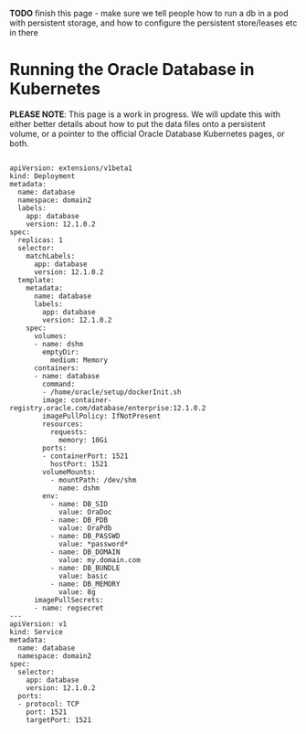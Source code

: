 **TODO** finish this page - make sure we tell people how to run 
a db in a pod with persistent storage, and how to configure the 
persistent store/leases etc in there

# Running the Oracle Database in Kubernetes

**PLEASE NOTE**:  This page is a work in progress.  We will update this with either better details about how to put the data files onto a persistent volume, or a pointer to the official Oracle Database Kubernetes pages, or both.

```

apiVersion: extensions/v1beta1
kind: Deployment
metadata:
  name: database
  namespace: domain2
  labels:
    app: database
    version: 12.1.0.2
spec:
  replicas: 1
  selector:
    matchLabels:
      app: database
      version: 12.1.0.2
  template:
    metadata:
      name: database
      labels:
        app: database
        version: 12.1.0.2
    spec:
      volumes:
      - name: dshm
        emptyDir:
          medium: Memory
      containers:
      - name: database
        command:
        - /home/oracle/setup/dockerInit.sh
        image: container-registry.oracle.com/database/enterprise:12.1.0.2
        imagePullPolicy: IfNotPresent
        resources:
          requests:
            memory: 10Gi
        ports:
        - containerPort: 1521
          hostPort: 1521
        volumeMounts:
          - mountPath: /dev/shm
            name: dshm
        env:
          - name: DB_SID
            value: OraDoc
          - name: DB_PDB
            value: OraPdb
          - name: DB_PASSWD
            value: *password*
          - name: DB_DOMAIN
            value: my.domain.com
          - name: DB_BUNDLE
            value: basic
          - name: DB_MEMORY
            value: 8g
      imagePullSecrets:
      - name: regsecret
---
apiVersion: v1
kind: Service
metadata:
  name: database
  namespace: domain2
spec:
  selector:
    app: database
    version: 12.1.0.2
  ports:
  - protocol: TCP
    port: 1521
    targetPort: 1521
```
